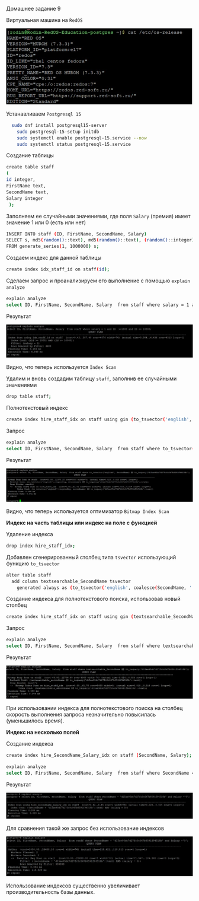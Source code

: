 Домашнее задание 9



Виртуальная машина на `RedOS`


![Postgers](https://github.com/DenisRodin86/Otus/blob/main/unit9/9-1.jpg)



Устанавливаем `Postgresql 15`

```bash
  sudo dnf install postgresql15-server
	sudo postgresql-15-setup initdb
	sudo systemctl enable postgresql-15.service --now
	sudo systemctl status postgresql-15.service
```


Создание таблицы 

```bash
create table staff
(
id integer,
FirstName text,
SecondName text,
Salary integer
 );
```


Заполняем ее случайными значениями, где поля `Salary` (премия) имеет значение 1 или 0 (есть или нет)


```bash
INSERT INTO staff (ID, FirstName, SecondName, Salary)
SELECT s, md5(random()::text), md5(random()::text), (random()::integer)
FROM generate_series(1, 1000000) s;
```


Создаем индекс для данной таблицы


```bash
create index idx_staff_id on staff(id);
```


Сделаем запрос и проанализируем его выполнение с помощью `explain analyze`


```bash
explain analyze
select ID, FirstName, SecondName, Salary  from staff where salary = 1 and ID  >=1000 and ID <= 10000;
```


Результат



![Postgers](https://github.com/DenisRodin86/Otus/blob/main/unit9/9-2.jpg)



Видно, что теперь используется `Index Scan`


Удалим и вновь создадим таблицу `staff`, заполнив ее случайными значениями


```bash
drop table staff;
```


Полнотекстовый индекс


```bash
create index hire_staff_idx on staff using gin (to_tsvector('english', SecondName));
```


Запрос


```bash
explain analyze
select ID, FirstName, SecondName, Salary  from staff where to_tsvector('english', SecondName) @@ to_tsquery('d15ae95dc7d27fc0c067b8591f94518b');
```


Результат



![Postgers](https://github.com/DenisRodin86/Otus/blob/main/unit9/9-3.jpg)




Видно, что теперь используется оптимизатор `Bitmap Index Scan`


**Индекс на часть таблицы или индекс на поле с функцией**


Удаление индекса


```bash
drop index hire_staff_idx;
```


Добавлен сгенерированный столбец типа `tsvector` использующий функцию `to_tsvector`


```bash
alter table staff
  add column textsearchable_SecondName tsvector
    generated always as (to_tsvector('english', coalesce(SecondName, ''))) stored;
```


Создание индекса для полнотекстового поиска, использовав новый столбец


```bash
create index hire_staff_idx on staff using gin (textsearchable_SecondName);
```


Запрос


```bash
explain analyze
select ID, FirstName, SecondName, Salary  from staff where textsearchable_SecondName @@ to_tsquery('d15ae95dc7d27fc0c067b8591f94518b');
```


Результат



![Postgers](https://github.com/DenisRodin86/Otus/blob/main/unit9/9-4.jpg)



При использовании индекса для полнотекстового поиска на столбец скорость выполнения запроса незначительно повысилась (уменьшилось время).


**Индекс на несколько полей**


Создание индекса


```bash
create index hire_SecondName_Salary_idx on staff (SecondName, Salary);
```


```bash
explain analyze
select ID, FirstName, SecondName, Salary  from staff where SecondName = 'd15ae95dc7d27fc0c067b8591f94518b' and Salary ='0';
```


Результат



![Postgers](https://github.com/DenisRodin86/Otus/blob/main/unit9/9-5.jpg)



Для сравнения такой же запрос без использование индексов



![Postgers](https://github.com/DenisRodin86/Otus/blob/main/unit9/9-6.jpg)



Использование индексов существенно увеличивает производительность базы данных.

